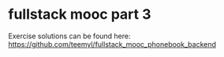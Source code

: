 # fullstack mooc part 3
Exercise solutions can be found here: https://github.com/teemyl/fullstack_mooc_phonebook_backend